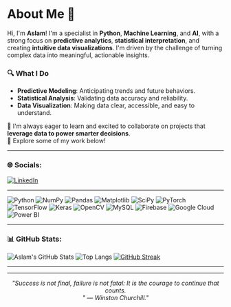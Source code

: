 # **About Me** 👋

Hi, I'm **Aslam**! I'm a specialist in **Python**, **Machine Learning**, and **AI**, with a strong focus on **predictive analytics**, **statistical interpretation**, and creating **intuitive data visualizations**. I'm driven by the challenge of turning complex data into meaningful, actionable insights.


### 🔍 What I Do

- **Predictive Modeling**: Anticipating trends and future behaviors.  
- **Statistical Analysis**: Validating data accuracy and reliability.  
- **Data Visualization**: Making data clear, accessible, and easy to understand.


🌱 I'm always eager to learn and excited to collaborate on projects that **leverage data to power smarter decisions**.  
📂 Explore some of my work below!


---

### 🌐 Socials:

[![LinkedIn](https://img.shields.io/badge/LinkedIn-blue?logo=linkedin&style=for-the-badge)](https://www.linkedin.com/in/azlamayoob/)

---


![Python](https://img.shields.io/badge/Python-3776AB?style=for-the-badge&logo=python&logoColor=white)
![NumPy](https://img.shields.io/badge/NumPy-013243?style=for-the-badge&logo=numpy)
![Pandas](https://img.shields.io/badge/Pandas-150458?style=for-the-badge&logo=pandas)
![Matplotlib](https://img.shields.io/badge/Matplotlib-11557C?style=for-the-badge&logo=matplotlib)
![SciPy](https://img.shields.io/badge/SciPy-8CAAE6?style=for-the-badge&logo=scipy)
![PyTorch](https://img.shields.io/badge/PyTorch-EE4C2C?style=for-the-badge&logo=pytorch)
![TensorFlow](https://img.shields.io/badge/TensorFlow-FF6F00?style=for-the-badge&logo=tensorflow)
![Keras](https://img.shields.io/badge/Keras-D00000?style=for-the-badge&logo=keras)
![OpenCV](https://img.shields.io/badge/OpenCV-5C3EE8?style=for-the-badge&logo=opencv)
![MySQL](https://img.shields.io/badge/MySQL-005C84?style=for-the-badge&logo=mysql)
![Firebase](https://img.shields.io/badge/Firebase-FFCA28?style=for-the-badge&logo=firebase)
![Google Cloud](https://img.shields.io/badge/Google%20Cloud-4285F4?style=for-the-badge&logo=googlecloud)
![Power BI](https://img.shields.io/badge/Power%20BI-F2C811?style=for-the-badge&logo=powerbi)

---

### 📊 GitHub Stats:

![Aslam's GitHub Stats](https://github-readme-stats.vercel.app/api?username=aslamtek&show_icons=true&theme=radical)
![Top Langs](https://github-readme-stats.vercel.app/api/top-langs/?username=aslamtek&layout=compact&theme=radical)
[![GitHub Streak](https://streak-stats.demolab.com/?user=aslamtek&theme=radical)](https://git.io/streak-stats)

---
---

<p align="center">
  <em>"Success is not final, failure is not fatal: It is the courage to continue that counts.<br>
  " — Winston Churchill."</em>
</p>
